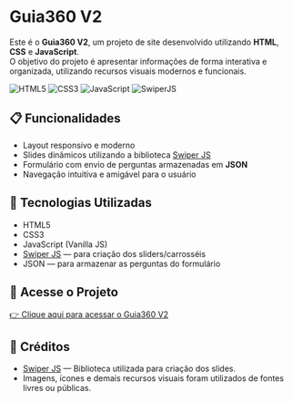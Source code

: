 # Guia360 V2

Este é o **Guia360 V2**, um projeto de site desenvolvido utilizando **HTML**, **CSS** e **JavaScript**.  
O objetivo do projeto é apresentar informações de forma interativa e organizada, utilizando recursos visuais modernos e funcionais.

![HTML5](https://img.shields.io/badge/HTML5-E34F26?style=for-the-badge&logo=html5&logoColor=white)
![CSS3](https://img.shields.io/badge/CSS3-1572B6?style=for-the-badge&logo=css3&logoColor=white)
![JavaScript](https://img.shields.io/badge/JavaScript-F7DF1E?style=for-the-badge&logo=javascript&logoColor=black)
![SwiperJS](https://img.shields.io/badge/SwiperJS-6332F6?style=for-the-badge&logo=swiper&logoColor=white)

## 📋 Funcionalidades

- Layout responsivo e moderno
- Slides dinâmicos utilizando a biblioteca [Swiper JS](https://swiperjs.com/)
- Formulário com envio de perguntas armazenadas em **JSON**
- Navegação intuitiva e amigável para o usuário

## 🚀 Tecnologias Utilizadas

- HTML5
- CSS3
- JavaScript (Vanilla JS)
- [Swiper JS](https://swiperjs.com/) — para criação dos sliders/carrosséis
- JSON — para armazenar as perguntas do formulário

## 🔗 Acesse o Projeto

[👉 Clique aqui para acessar o Guia360 V2](https://duguzin.github.io/Guia360-V2)

## 🎨 Créditos

- [Swiper JS](https://swiperjs.com/) — Biblioteca utilizada para criação dos slides.
- Imagens, ícones e demais recursos visuais foram utilizados de fontes livres ou públicas.

